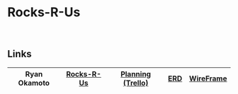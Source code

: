 # Rocks-R-Us
<br>

## Links

| Ryan Okamoto | <a href="" target="_blank">Rocks-R-Us</a> | <a href="https://trello.com/b/5xY8u85J/rocks-r-us" target="_blank">Planning (Trello)</a> | <a href="https://lucid.app/lucidchart/90861ef8-d53f-4a82-bcaa-9c3896bb927b/edit?view_items=h6eFtXhLibnB&invitationId=inv_b61d4056-0342-45b0-bf21-8beac0c8d6c9#" target="_blank">ERD</a> | <a href="https://lucid.app/lucidspark/958439e2-1b8f-45ad-ae1c-90792925f681/edit?beaconFlowId=B0AB0DF58BAAB0B4&invitationId=inv_3229d6c8-1d8d-4aeb-a550-7d00754b9f2b#" target="_blank">WireFrame </a> |
|---|:---:|:---:|:---:|:---:|